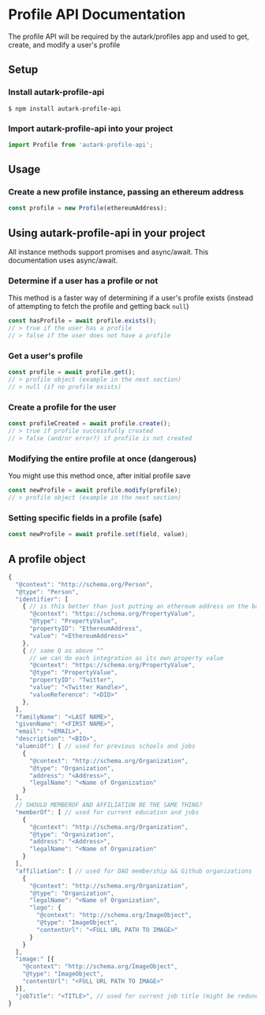 # Profile API Documentation

The profile API will be required by the autark/profiles app and used to get, create, and modify a user's profile

## Setup

### Install autark-profile-api

```
$ npm install autark-profile-api
```

### Import autark-profile-api into your project

```js
import Profile from 'autark-profile-api';
```

## Usage

### Create a new profile instance, passing an ethereum address

```js
const profile = new Profile(ethereumAddress);
```

## Using autark-profile-api in your project

All instance methods support promises and async/await. This documentation uses async/await.

### Determine if a user has a profile or not

This method is a faster way of determining if a user's profile exists (instead of attempting to fetch the profile and getting back `null`)

```js
const hasProfile = await profile.exists();
// > true if the user has a profile
// > false if the user does not have a profile
```

### Get a user's profile

```js
const profile = await profile.get();
// > profile object (example in the next section)
// > null (if no profile exists)
```

### Create a profile for the user

```js
const profileCreated = await profile.create();
// > true if profile successfully created
// > false (and/or error?) if profile is not created
```

### Modifying the entire profile at once (dangerous)

You might use this method once, after initial profile save

```js
const newProfile = await profile.modify(profile);
// > profile object (example in the next section)
```

### Setting specific fields in a profile (safe)

```js
const newProfile = await profile.set(field, value);
```

## A profile object

```js
{
  "@context": "http://schema.org/Person",
  "@type": "Person",
  "identifier": [
    { // is this better than just putting an ethereum address on the base layer?
      "@context": "https://schema.org/PropertyValue",
      "@type": "PropertyValue",
      "propertyID": "EthereumAddress",
      "value": "<EthereumAddress>"
    },
    { // same Q as above ^^
      // we can do each integration as its own property value
      "@context": "https://schema.org/PropertyValue",
      "@type": "PropertyValue",
      "propertyID": "Twitter",
      "value": "<Twitter Handle>",
      "valueReference": "<DID>"
    },
  ],
  "familyName": "<LAST NAME>",
  "givenName": "<FIRST NAME>",
  "email": "<EMAIL>",
  "description": "<BIO>",
  "alumniOf": [ // used for previous schools and jobs
    {
      "@context": "http://schema.org/Organization",
      "@type": "Organization",
      "address": "<Address>",
      "legalName": "<Name of Organization"
    }
  ],
  // SHOULD MEMBEROF AND AFFILIATION BE THE SAME THING?
  "memberOf": [ // used for current education and jobs
    {
      "@context": "http://schema.org/Organization",
      "@type": "Organization",
      "address": "<Address>",
      "legalName": "<Name of Organization"
    }
  ],
  "affiliation": [ // used for DAO membership && Github organizations
    {
      "@context": "http://schema.org/Organization",
      "@type": "Organization",
      "legalName": "<Name of Organization",
      "logo": {
        "@context": "http://schema.org/ImageObject",
        "@type": "ImageObject",
        "contentUrl": "<FULL URL PATH TO IMAGE>"
      }
    }
  ],
  "image:" [{
    "@context": "http://schema.org/ImageObject",
    "@type": "ImageObject",
    "contentUrl": "<FULL URL PATH TO IMAGE>"
  }],
  "jobTitle": "<TITLE>", // used for current job title (might be redundant for memberOf)
}
```
